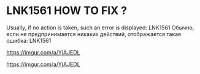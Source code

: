 # LNK1561 HOW TO FIX ?

Usually, if no action is taken, such an error is displayed: LNK1561
Обычно, если не предпринимается никаких действий, отображается такая ошибка: LNK1561

https://imgur.com/a/YjAJEDL


https://imgur.com/a/YjAJEDL
